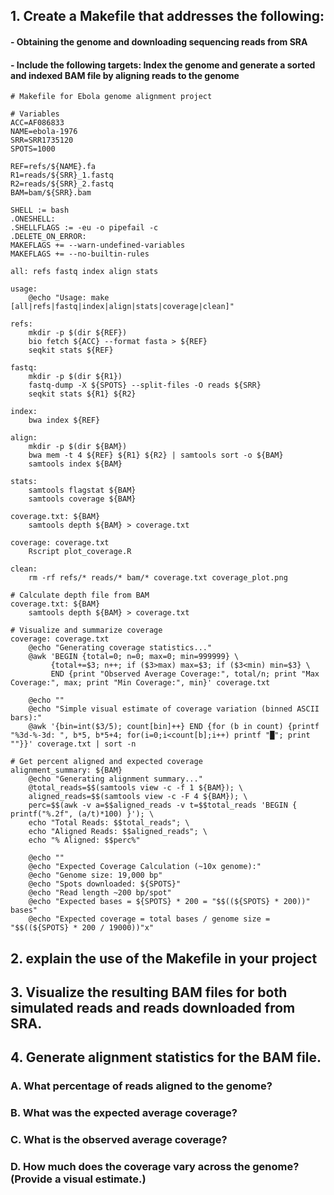 

## 1. Create a Makefile that addresses the following:
#### - Obtaining the genome and downloading sequencing reads from SRA
#### - Include the following targets: Index the genome and generate a sorted and indexed BAM file by aligning reads to the genome
```
# Makefile for Ebola genome alignment project

# Variables
ACC=AF086833
NAME=ebola-1976
SRR=SRR1735120
SPOTS=1000

REF=refs/${NAME}.fa
R1=reads/${SRR}_1.fastq
R2=reads/${SRR}_2.fastq
BAM=bam/${SRR}.bam

SHELL := bash
.ONESHELL:
.SHELLFLAGS := -eu -o pipefail -c
.DELETE_ON_ERROR:
MAKEFLAGS += --warn-undefined-variables
MAKEFLAGS += --no-builtin-rules

all: refs fastq index align stats

usage:
	@echo "Usage: make [all|refs|fastq|index|align|stats|coverage|clean]"

refs:
	mkdir -p $(dir ${REF})
	bio fetch ${ACC} --format fasta > ${REF}
	seqkit stats ${REF}

fastq:
	mkdir -p $(dir ${R1})
	fastq-dump -X ${SPOTS} --split-files -O reads ${SRR}
	seqkit stats ${R1} ${R2}

index:
	bwa index ${REF}

align:
	mkdir -p $(dir ${BAM})
	bwa mem -t 4 ${REF} ${R1} ${R2} | samtools sort -o ${BAM}
	samtools index ${BAM}

stats:
	samtools flagstat ${BAM}
	samtools coverage ${BAM}

coverage.txt: ${BAM}
	samtools depth ${BAM} > coverage.txt

coverage: coverage.txt
	Rscript plot_coverage.R

clean:
	rm -rf refs/* reads/* bam/* coverage.txt coverage_plot.png

# Calculate depth file from BAM
coverage.txt: ${BAM}
	samtools depth ${BAM} > coverage.txt

# Visualize and summarize coverage
coverage: coverage.txt
	@echo "Generating coverage statistics..."
	@awk 'BEGIN {total=0; n=0; max=0; min=999999} \
	     {total+=$3; n++; if ($3>max) max=$3; if ($3<min) min=$3} \
	     END {print "Observed Average Coverage:", total/n; print "Max Coverage:", max; print "Min Coverage:", min}' coverage.txt

	@echo ""
	@echo "Simple visual estimate of coverage variation (binned ASCII bars):"
	@awk '{bin=int($3/5); count[bin]++} END {for (b in count) {printf "%3d-%-3d: ", b*5, b*5+4; for(i=0;i<count[b];i++) printf "█"; print ""}}' coverage.txt | sort -n

# Get percent aligned and expected coverage
alignment_summary: ${BAM}
	@echo "Generating alignment summary..."
	@total_reads=$$(samtools view -c -f 1 ${BAM}); \
	aligned_reads=$$(samtools view -c -F 4 ${BAM}); \
	perc=$$(awk -v a=$$aligned_reads -v t=$$total_reads 'BEGIN { printf("%.2f", (a/t)*100) }'); \
	echo "Total Reads: $$total_reads"; \
	echo "Aligned Reads: $$aligned_reads"; \
	echo "% Aligned: $$perc%"

	@echo ""
	@echo "Expected Coverage Calculation (~10x genome):"
	@echo "Genome size: 19,000 bp"
	@echo "Spots downloaded: ${SPOTS}"
	@echo "Read length ~200 bp/spot"
	@echo "Expected bases = ${SPOTS} * 200 = "$$((${SPOTS} * 200))" bases"
	@echo "Expected coverage = total bases / genome size = "$$((${SPOTS} * 200 / 19000))"x"

```

## 2. explain the use of the Makefile in your project


## 3. Visualize the resulting BAM files for both simulated reads and reads downloaded from SRA.


## 4. Generate alignment statistics for the BAM file.
### A. What percentage of reads aligned to the genome?
### B. What was the expected average coverage?
### C. What is the observed average coverage?
### D. How much does the coverage vary across the genome? (Provide a visual estimate.)

